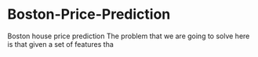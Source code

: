 # Boston-Price-Prediction
Boston house price prediction The problem that we are going to solve here is that given a set of features tha
